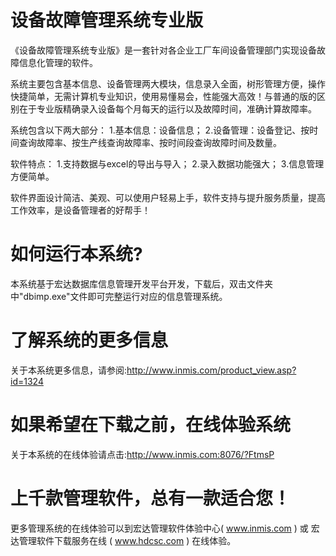 # 设备故障管理系统专业版

《设备故障管理系统专业版》是一套针对各企业工厂车间设备管理部门实现设备故障信息化管理的软件。

系统主要包含基本信息、设备管理两大模块，信息录入全面，树形管理方便，操作快捷简单，无需计算机专业知识，使用易懂易会，性能强大高效！与普通的版的区别在于专业版精确录入设备每个月每天的运行以及故障时间，准确计算故障率。 

系统包含以下两大部分： 1.基本信息：设备信息； 2.设备管理：设备登记、按时间查询故障率、按生产线查询故障率、按时间段查询故障时间及数量。 

软件特点： 1.支持数据与excel的导出与导入； 2.录入数据功能强大； 3.信息管理方便简单。 

软件界面设计简洁、美观、可以使用户轻易上手，软件支持与提升服务质量，提高工作效率，是设备管理者的好帮手！

# 如何运行本系统?

本系统基于宏达数据库信息管理开发平台开发，下载后，双击文件夹中"dbimp.exe"文件即可完整运行对应的信息管理系统。

# 了解系统的更多信息

关于本系统更多信息，请参阅:http://www.inmis.com/product_view.asp?id=1324

# 如果希望在下载之前，在线体验系统

关于本系统的在线体验请点击:http://www.inmis.com:8076/?FtmsP

# 上千款管理软件，总有一款适合您！

更多管理系统的在线体验可以到宏达管理软件体验中心( www.inmis.com ) 或 宏达管理软件下载服务在线 ( www.hdcsc.com ) 在线体验。

